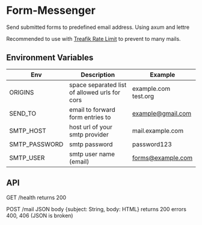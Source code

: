 # Form-Messenger
Send submitted forms to predefined email address.
Using axum and lettre

Recommended to use with [Treafik Rate Limit](https://doc.traefik.io/traefik/reference/routing-configuration/http/middlewares/ratelimit/) to prevent to many mails.

## Environment Variables
| Env | Description | Example |
| ---- | ---- | ---- |
| ORIGINS | space separated list of allowed urls for cors | example.com test.org |
| SEND_TO | email to forward form entries to | example@gmail.com |
| SMTP_HOST | host url of your smtp provider | mail.example.com |
| SMTP_PASSWORD | smtp password | password123 |
| SMTP_USER | smtp user name (email) | forms@example.com |

## API
GET /health
	returns 200

POST /mail
	JSON body {subject: String, body: HTML}
	returns 200
	errors 400, 406 (JSON is broken)